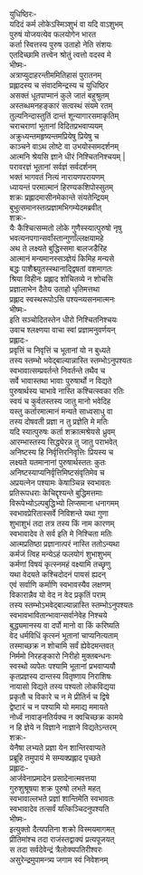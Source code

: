 युधिष्ठिरः-   
यदिदं कर्म लोकेऽस्मिञ्शुभं वा यदि वाऽशुभम्  
पुरुषं योजयत्येव फलयोगेन भारत  
कर्ता स्वित्तस्य पुरुष उताहो नेति संशयः  
एतदिच्छामि तत्त्वेन श्रोतुं त्वत्तो वदस्व मे  
भीष्मः-   
अत्राप्युदाहरन्तीममितिहासं पुरातनम्  
प्रह्लादस्य च संवादमिन्द्रस्य च युधिष्ठिर  
असक्तं धूतपाप्मानं कुले जातं बहुश्रुतम्  
अस्तब्धमनहङ्कारं सत्वस्थं संयमे रतम्  
तुल्यनिन्दास्तुतिं दान्तं शून्यागारसमाकृतिम्  
चराचराणां भूतानां विदितप्रभवाप्ययम्  
अक्रुध्यन्तमहृष्यन्तमप्रियेषु प्रियेषु च  
काञ्चने वाऽथ लोष्टे वा उभयोस्समदर्शनम्  
आत्मनि श्रेयसि ज्ञाने धीरं निश्चितनिश्चयम् |  
परावरज्ञं भूतानां सर्वज्ञं सर्वदर्शनम्  
भक्तं भागवतं नित्यं नारायणपरायणम्  
ध्यायन्तं परमात्मानं हिरण्यकशिपोस्सुतम्  
शक्रः प्रह्लादमासीनमेकान्ते संयतेन्द्रियम्  
बुभुत्समानस्तत्प्रज्ञामभिगम्येदमब्रवीत्  
शक्रः-  
यैः कैश्चित्सम्मतो लोके गुणैस्स्यात्पुरुषो नृषु  
भवत्यनपगान्सर्वांस्तान्गुणाँल्लक्षयामहे  
अथ ते लक्ष्यते बुद्धिस्समा बालजडैरिह  
आत्मानं मन्यमानस्सञ्ज्ञेयं किमिह मन्यसे  
बद्धः पाशैश्च्युतस्स्थानाद्द्विषतां वशमागतः  
श्रिया विहीनः प्रह्लाद शोचितव्ये न शोचसि  
प्रज्ञालाभेन दैतेय उताहो धृतिमत्तथा  
प्रह्लाद स्वस्थरूपोऽसि पश्यन्व्यसनमात्मनः  
भीष्मः-   
इति सञ्चोदितस्तेन धीरो निश्चितनिश्चयः  
उवाच श्लक्ष्णया वाचा स्वां प्रज्ञामनुवर्णयन्  
प्रह्लादः-   
प्रवृत्तिं च निवृत्तिं च भूतानां यो न बुध्यते  
तस्य स्तम्भो भवेद्बाल्यान्नास्ति स्तम्भोऽनुपश्यतः  
स्वभावात्सम्प्रवर्तन्ते निवर्तन्ते तथैव च  
सर्वे भावास्तथा भावाः पुरुषार्थो न विद्यते  
पुरुषार्थस्य चाभावे नास्ति कश्चित्स्वका रतिः  
स्वयं च कुर्वतस्तस्य जातु मानो भवेदिह  
यस्तु कर्तारमात्मानं मन्यते साध्वसाधु वा  
तस्य दोषवती प्रज्ञा न तु प्रज्ञेति मे मतिः  
यदि स्यात्पुरुषः कर्ता शक्रात्मश्रेयसे ध्रुवम्  
आरम्भास्तस्य सिद्ध्येरन्न तु जातु पराभवेत्  
अनिष्टस्य हि निर्वृत्तिरनिवृत्तिः प्रियस्य च  
लक्ष्यते यतमानानां पुरुषार्थस्ततः कुतः  
अनिष्टस्याप्यनिर्वृत्तिमिष्टसंवृतिमेव च  
अप्रयत्नेन पश्यामः केषाञ्चिन्न स्वभावतः  
प्रतिरूपधराः केचिद्दृश्यन्ते बुद्धिमत्तमाः  
विरूपेभ्योऽल्पबुद्धिभ्यो लिप्समाना धनागमम्  
स्वभावप्रेरितास्सर्वे निविशन्ते यथा गुणा  
शुभाशुभं तदा तत्र तस्य किं नाम कारणम्  
स्वभावादेव ते सर्व इति मे निश्चिता मतिः  
आत्मप्रतिष्ठा प्रज्ञानात्परं नास्ति ततोऽन्यथा  
कर्मजं त्विह मन्येऽहं फलयोगं शुभाशुभम्  
कर्मणां विषयं कृत्स्नमहं वक्ष्यामि तच्छृणु  
यथा वेदयते कश्चिदोदनं पायसं ह्यदन्  
एवं सर्वाणि कर्माणि स्वभावस्यैव लक्षणम्  
विकारान्नैव यो वेद न वेद प्रकृतिं पराम्  
तस्य स्तम्भोऽभवेद्बाल्यान्नास्ति स्तम्भोऽनुपश्यतः  
स्वभावभावितान्भावान्सर्वानेवेह निश्चये  
बुद्ध्यमानस्य वा दर्पो मानो वा किं करिष्यति  
वेद धर्मविधिं कृत्स्नं भूतानां चाप्यनित्यताम्  
तस्माच्छक्र न शोचामि सर्वं ह्येवेदमन्तवत्  
निर्ममो निरहङ्कारो निरीहो मुक्तबन्धनः  
स्वस्थो व्यपेतः पश्यामि भूतानां प्रभवाप्ययौ  
कृतप्रज्ञस्य दान्तस्य वितृष्णाय निराशिषः  
नायासो विद्यते तस्य पश्यतो लोकविद्यया  
प्रकृतौ च विकारे च न मे प्रीतिर्न च द्विषे  
द्वेष्टारं च न पश्यामि यो ममाद्य ममायते  
नोर्ध्वं नावाङ्नतिर्यक्च न क्वचिच्छक्र कामये  
न हि ज्ञेये न विज्ञाने नाज्ञाने विद्यतेऽन्तरम्  
शक्रः-   
येनैषा लभ्यते प्रज्ञा येन शान्तिरवाप्यते  
प्रब्रूहि तमुपायं मे सम्यक्प्रह्लाद पृच्छते  
प्रह्लादः-   
आर्जवेनाप्रमादेन प्रसादेनात्मवत्तया  
गुरुशुश्रूषया शक्र पुरुषो लभते महत्  
स्वभावाल्लभते प्रज्ञां शान्तिमेति स्वभावतः  
स्वभावादेव तत्सर्वं यत्किञ्चिदनुपश्यति  
भीष्मः-   
इत्युक्तो दैत्यपतिना शक्रो विस्मयमागमत्  
प्रीतिमांश्च तदा राजंस्तद्वाक्यं प्रत्यपूजयत्  
स तदा सर्वदेवेन्द्रं त्रैलोक्यपतिरीश्वरः  
असुरेन्द्रमुपामन्त्र्य जगाम स्वं निवेशनम्   
